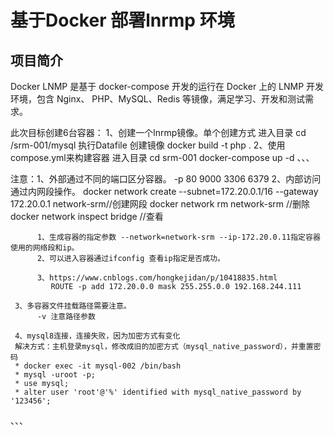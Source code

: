 # 基于Docker 部署lnrmp 环境

## 项目简介

Docker LNMP 是基于 docker-compose 开发的运行在 Docker 上的 LNMP 开发环境，包含 Nginx、 PHP、MySQL、Redis 等镜像，满足学习、开发和测试需求。

此次目标创建6台容器：
1、创建一个lnrmp镜像。单个创建方式
     进入目录 cd /srm-001/mysql
     执行Datafile 创建镜像 docker build -t php .
2、使用compose.yml来构建容器
     进入目录 cd srm-001
     docker-compose up -d
、、、

注意：1、外部通过不同的端口区分容器。 
          -p 80 9000 3306 6379
     2、内部访问通过内网段操作。
          docker network create --subnet=172.20.0.1/16 --gateway 172.20.0.1  network-srm//创建网段
          docker network rm network-srm //删除
          docker network inspect bridge //查看

          1、生成容器的指定参数 --network=network-srm --ip-172.20.0.11指定容器使用的网络段和ip。
          2、可以进入容器通过ifconfig 查看ip指定是否成功。
   
          3、https://www.cnblogs.com/hongkejidan/p/10418835.html
             ROUTE -p add 172.20.0.0 mask 255.255.0.0 192.168.244.111

     3、多容器文件挂载路径需要注意。
          -v 注意路径参数

     4、mysql8连接，连接失败，因为加密方式有变化
     解决方式：主机登录mysql，修改成旧的加密方式（mysql_native_password），并重置密码 
     * docker exec -it mysql-002 /bin/bash
     * mysql -uroot -p;
     * use mysql;
     * alter user 'root'@'%' identified with mysql_native_password by '123456';    
、、、
